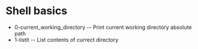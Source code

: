# Shell basics
 - 0-current_working_directory -- Print current working directory absolute path
 - 1-listit -- List contents of currect directory
